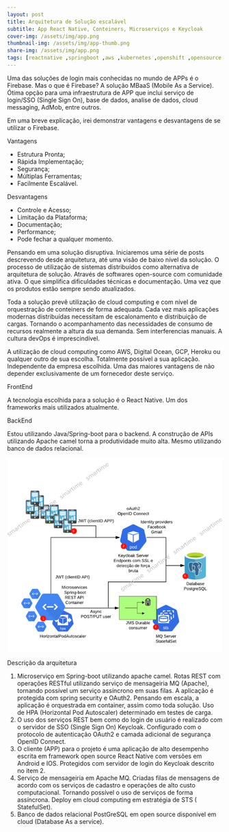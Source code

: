 ```yaml
---
layout: post
title: Arquitetura de Solução escalável
subtitle: App React Native, Conteiners, Microserviços e Keycloak
cover-img: /assets/img/app.png
thumbnail-img: /assets/img/app-thumb.png
share-img: /assets/img/app.png
tags: [reactnative ,springboot ,aws ,kubernetes ,openshift ,opensource ,architectures ,cloudnative ,containers ]
---
```


Uma das soluções de login mais conhecidas no mundo de APPs é o  Firebase. Mas o que é Firebase? A solução MBaaS (Mobile As a Service).  Ótima opção para uma infraestrutura de APP que inclui serviço de  login/SSO (Single Sign On), base de dados, analise de dados, cloud  messaging, AdMob, entre outros.

Em uma breve explicação, irei demonstrar vantagens e desvantagens de se utilizar o Firebase.

Vantagens

- Estrutura Pronta;
- Rápida Implementação;
- Segurança;
- Múltiplas Ferramentas;
- Facilmente Escalável.

Desvantagens

- Controle e Acesso;
- Limitação da Plataforma;
- Documentação;
- Performance;
- Pode fechar a qualquer momento.

Pensando em uma solução disruptiva. Iniciaremos uma série de posts descrevendo  desde arquitetura, até uma visão de baixo nível da solução. O processo  de utilização de sistemas distribuídos como alternativa de arquitetura  de solução. Através de softwares open-source com comunidade ativa. O que simplifica dificuldades técnicas e documentação. Uma vez que os  produtos estão sempre sendo atualizados.

Toda a solução prevê  utilização de cloud computing e com nível de orquestração de conteiners  de forma adequada. Cada vez mais aplicações modernas distribuídas  necessitam de escalonamento e distribuição de cargas. Tornando o  acompanhamento das necessidades de consumo de recursos realmente a  altura da sua demanda. Sem interferencias manuais. A cultura devOps é  imprescindível.

A utilização de cloud computing como AWS, Digital  Ocean, GCP, Heroku ou qualquer outro de sua escolha. Totalmente possível a sua aplicação. Independente da empresa escolhida. Uma das maiores  vantagens de não depender exclusivamente de um fornecedor deste serviço.

FrontEnd

A tecnologia escolhida para a solução é o React Native. Um dos frameworks mais utilizados atualmente.

BackEnd

Estou utilizando Java/Spring-boot para o backend. A construção de APIs  utilizando Apache camel torna a produtividade muito alta. Mesmo  utilizando banco de dados relacional.

![Arquitetura](/assets/img/app2.png)

Descrição da arquitetura

1. Microserviço em Spring-boot utilizando apache camel. Rotas REST com operações  RESTful utilizando serviço de mensageiria MQ (Apache), tornando possível um serviço assíncrono em suas filas. A aplicação é protegida com spring security e OAuth2. Pensando em escala, a aplicação é orquestrada em  container, assim como toda solução. Uso de HPA (Horizontal Pod  Autoscaler) determinado em testes de carga.
2. O uso dos serviços  REST bem como do login de usuário é realizado com o servidor de SSO  (Single Sign On) Keycloak. Configurado com o protocolo de autenticação  OAuth2 e camada adicional de segurança OpenID Connect.
3. O cliente (APP) para o projeto é uma aplicação de alto desempenho escrita em  framework open source React Native com versões em Android e IOS.  Protegidos com servidor de login do Keycloak descrito no item 2.
4. Serviço de mensageiria em Apache MQ. Criadas filas de mensagens de acordo com  os serviços de cadastro e operações de alto custo computacional.  Tornando possível o uso de serviços de forma assíncrona. Deploy em cloud computing em estratégia de STS ( StatefulSet).
5. Banco de dados relacional PostGreSQL em open source disponível em cloud (Database As a service).